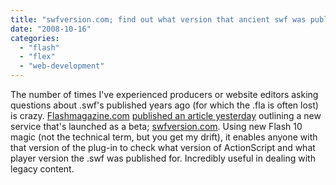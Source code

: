 ```yaml
---
title: "swfversion.com; find out what version that ancient swf was published to!"
date: "2008-10-16"
categories: 
  - "flash"
  - "flex"
  - "web-development"
---
```


The number of times I've experienced producers or website editors asking questions about .swf's published years ago (for which the .fla is often lost) is crazy. [Flashmagazine.com](http://www.flashmagazine.com) [published an article yesterday](http://www.flashmagazine.com/news/detail/swfversioncom/) outlining a new service that's launched as a beta; [swfversion.com](http://www.swfversion.com). Using new Flash 10 magic (not the technical term, but you get my drift), it enables anyone with that version of the plug-in to check what version of ActionScript and what player version the .swf was published for. Incredibly useful in dealing with legacy content.
